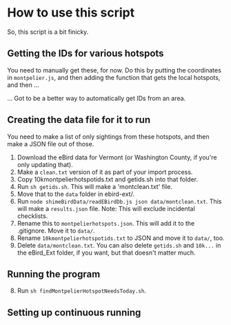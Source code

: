 # How to use this script

So, this script is a bit finicky.

## Getting the IDs for various hotspots

You need to manually get these, for now. Do this by putting the coordinates in `montpelier.js`, and then adding the function that gets the local hotspots, and then ...

... Got to be a better way to automatically get IDs from an area.

## Creating the data file for it to run

You need to make a list of only sightings from these hotspots, and then make a JSON file out of those.

1. Download the eBird data for Vermont (or Washington County, if you're only updating that).
2. Make a `clean.txt` version of it as part of your import process.
3. Copy 10kmontpelierhotspotids.txt and getids.sh into that folder.
4. Run `sh getids.sh`. This will make a 'montclean.txt' file.
5. Move that to the `data` folder in ebird-ext/.
6. Run `node shimeBirdData/readEBirdDb.js json data/montclean.txt`. This will make a `results.json` file. Note: This will exclude incidental checklists.
7. Rename this to `montpelierhotspots.json`. This will add it to the .gitignore. Move it to `data/`.
8. Rename `10kmontpelierhotspotids.txt` to JSON and move it to `data/`, too.
7. Delete `data/montclean.txt`. You can also delete `getids.sh` and `10k...` in the eBird_Ext folder, if you want, but that doesn't matter much.

## Running the program
8. Run `sh findMontpelierHotspotNeedsToday.sh`.

## Setting up continuous running
